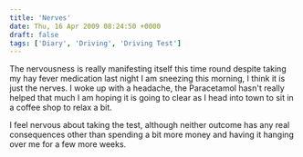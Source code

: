 ```yaml
---
title: 'Nerves'
date: Thu, 16 Apr 2009 08:24:50 +0000
draft: false
tags: ['Diary', 'Driving', 'Driving Test']
---
```


The nervousness is really manifesting itself this time round despite taking my hay fever medication last night I am sneezing this morning, I think it is just the nerves. I woke up with a headache, the Paracetamol hasn't really helped that much I am hoping it is going to clear as I head into town to sit in a coffee shop to relax a bit.

I feel nervous about taking the test, although neither outcome has any real consequences other than spending a bit more money and having it hanging over me for a few more weeks.